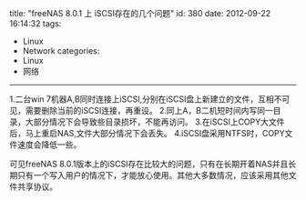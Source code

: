 title: "freeNAS 8.0.1 上 iSCSI存在的几个问题"
id: 380
date: 2012-09-22 16:14:32
tags: 
- Linux
- Network
categories: 
- Linux
- 网络
---

1.二台win 7机器A,B同时连接上iSCSI,分别在iSCSI盘上新建立的文件，互相不可见，需要删除当前的iSCSI连接，再重设。
2.同上A，B二机短时间内写同一目录，大部分情况下会导致些目录损坏，不能再访问。
3.在iSCSI上COPY大文件后，马上重启NAS,文件大部分情况下会丢失。
4.iSCSI盘采用NTFS时，COPY文件速度会降低一些。

可见freeNAS 8.0.1版本上的iSCSI存在比较大的问题，只有在长期开着NAS并且长期只有一个写入用户的情况下，才能放心使用。其他大多数情况，应该采用其他文件共享协议。
